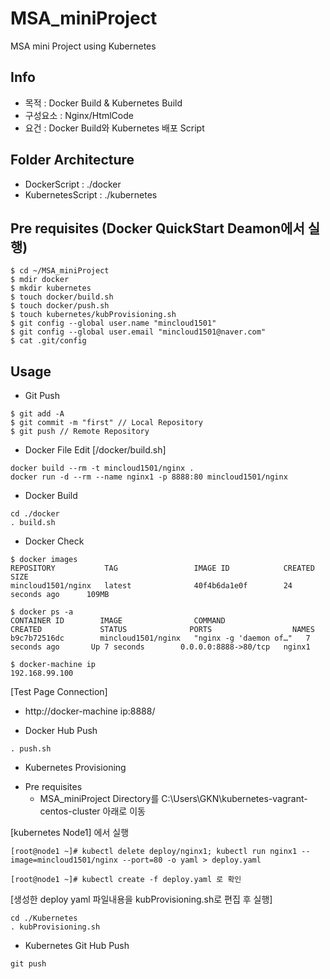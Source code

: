 # MSA_miniProject
MSA mini Project using Kubernetes

## Info
- 목적 : Docker Build & Kubernetes Build
- 구성요소 : Nginx/HtmlCode
- 요건 : Docker Build와 Kubernetes 배포 Script

## Folder Architecture
* DockerScript : ./docker
* KubernetesScript : ./kubernetes

## Pre requisites (Docker QuickStart Deamon에서 실행)
```
$ cd ~/MSA_miniProject
$ mdir docker
$ mkdir kubernetes
$ touch docker/build.sh
$ touch docker/push.sh
$ touch kubernetes/kubProvisioning.sh
$ git config --global user.name "mincloud1501"
$ git config --global user.email "mincloud1501@naver.com"
$ cat .git/config
```

## Usage
* Git Push
```
$ git add -A
$ git commit -m "first"	// Local Repository
$ git push // Remote Repository
```

* Docker File Edit [/docker/build.sh]
```
docker build --rm -t mincloud1501/nginx .
docker run -d --rm --name nginx1 -p 8888:80 mincloud1501/nginx
```
* Docker Build
```
cd ./docker
. build.sh
```
* Docker Check
```
$ docker images
REPOSITORY           TAG                 IMAGE ID            CREATED             SIZE
mincloud1501/nginx   latest              40f4b6da1e0f        24 seconds ago      109MB

$ docker ps -a
CONTAINER ID        IMAGE                COMMAND                  CREATED             STATUS              PORTS                  NAMES
b9c7b72516dc        mincloud1501/nginx   "nginx -g 'daemon of…"   7 seconds ago       Up 7 seconds        0.0.0.0:8888->80/tcp   nginx1

$ docker-machine ip
192.168.99.100
```
[Test Page Connection]
* http://docker-machine ip:8888/

* Docker Hub Push
```
. push.sh
```

* Kubernetes Provisioning
- Pre requisites
  * MSA_miniProject Directory를 C:\Users\GKN\kubernetes-vagrant-centos-cluster 아래로 이동

[kubernetes Node1] 에서 실행
```
[root@node1 ~]# kubectl delete deploy/nginx1; kubectl run nginx1 --image=mincloud1501/nginx --port=80 -o yaml > deploy.yaml

[root@node1 ~]# kubectl create -f deploy.yaml 로 확인
```

[생성한 deploy yaml 파일내용을 kubProvisioning.sh로 편집 후 실행]
```
cd ./Kubernetes
. kubProvisioning.sh
```

* Kubernetes Git Hub Push
```
git push
```